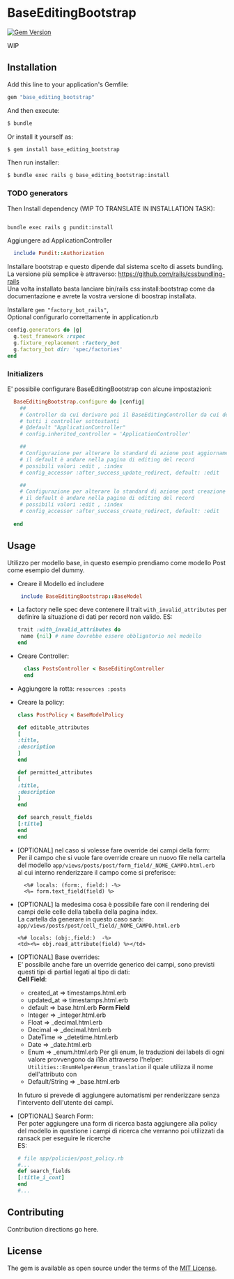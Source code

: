 # BaseEditingBootstrap
[![Gem Version](https://badge.fury.io/rb/base_editing_bootstrap.svg)](https://badge.fury.io/rb/base_editing_bootstrap)

WIP

## Installation
Add this line to your application's Gemfile:

```ruby
gem "base_editing_bootstrap"
```

And then execute:
```bash
$ bundle
```

Or install it yourself as:
```bash
$ gem install base_editing_bootstrap
```

Then run installer:
```bash
$ bundle exec rails g base_editing_bootstrap:install
```

### TODO generators
Then Install dependency (WIP TO TRANSLATE IN INSTALLATION TASK):
```bash

bundle exec rails g pundit:install
```
Aggiungere ad ApplicationController 
```ruby
  include Pundit::Authorization
```

Installare bootstrap e questo dipende dal sistema scelto di assets bundling.  
La versione più semplice è attraverso: https://github.com/rails/cssbundling-rails  
Una volta installato basta lanciare bin/rails css:install:bootstrap come da
documentazione e avrete la vostra versione di boostrap installata.

Installare `gem "factory_bot_rails"`,  
Optional configurarlo correttamente in application.rb
```ruby
config.generators do |g|
  g.test_framework :rspec
  g.fixture_replacement :factory_bot
  g.factory_bot dir: 'spec/factories'
end
```
### Initializers
E' possibile configurare BaseEditingBootstrap con alcune impostazioni:
```ruby
  BaseEditingBootstrap.configure do |config|
    ##
    # Controller da cui derivare poi il BaseEditingController da cui derivano 
    # tutti i controller sottostanti
    # @default "ApplicationController"
    # config.inherited_controller = 'ApplicationController'

    ##
    # Configurazione per alterare lo standard di azione post aggiornamento record
    # il default è andare nella pagina di editing del record
    # possibili valori :edit , :index
    # config_accessor :after_success_update_redirect, default: :edit

    ##
    # Configurazione per alterare lo standard di azione post creazione record
    # il default è andare nella pagina di editing del record
    # possibili valori :edit , :index  
    # config_accessor :after_success_create_redirect, default: :edit
  
  end

```

## Usage
Utilizzo per modello base, in questo esempio prendiamo come modello Post come esempio del dummy.

- Creare il Modello ed includere 
  ```ruby
   include BaseEditingBootstrap::BaseModel
  ```
- La factory nelle spec deve contenere il trait `with_invalid_attributes` per definire la situazione di dati per record
  non valido. ES:  
  ```ruby
  trait :with_invalid_attributes do
   name {nil} # name dovrebbe essere obbligatorio nel modello
  end
  ```
- Creare Controller:
  ```ruby
    class PostsController < BaseEditingController
    end
  ```
- Aggiungere la rotta: `resources :posts`
- Creare la policy:
  ```ruby
  class PostPolicy < BaseModelPolicy
  
  def editable_attributes
  [
  :title,
  :description
  ]
  end
  
  def permitted_attributes
  [
  :title,
  :description
  ]
  end
  
  def search_result_fields
  [:title]
  end
  end

  ```
- [OPTIONAL] nel caso si volesse fare override dei campi della form:  
  Per il campo che si vuole fare override creare un nuovo file nella cartella 
  del modello `app/views/posts/post/form_field/_NOME_CAMPO.html.erb`  
  al cui interno renderizzare il campo come si preferisce:
  ```erbruby
    <%# locals: (form:, field:) -%>
    <%= form.text_field(field) %>
  ```
- [OPTIONAL] la medesima cosa è possibile fare con il rendering dei campi
  delle celle della tabella della pagina index.  
  La cartella da generare in questo caso sarà: `app/views/posts/post/cell_field/_NOME_CAMPO.html.erb`
  ```erbruby
  <%# locals: (obj:,field:)  -%>
  <td><%= obj.read_attribute(field) %></td>
  ```
- [OPTIONAL] Base overrides:  
  E' possibile anche fare un override generico dei campi, sono previsti questi tipi di partial
  legati al tipo di dati:  
  **Cell Field**:
  - created_at => timestamps.html.erb
  - updated_at => timestamps.html.erb
  - default    => base.html.erb
  **Form Field**
  - Integer           => _integer.html.erb
  - Float             => _decimal.html.erb
  - Decimal           => _decimal.html.erb
  - DateTime          => _detetime.html.erb
  - Date              => _date.html.erb
  - Enum              => _enum.html.erb
    Per gli enum, le traduzioni dei labels di ogni valore provvengono da i18n
    attraverso l'helper: `Utilities::EnumHelper#enum_translation`
    il quale utilizza il nome dell'attributo con 
  - Default/String    => _base.html.erb
  
  In futuro si prevede di aggiungere automatismi per renderizzare senza 
  l'intervento dell'utente dei campi.
- [OPTIONAL] Search Form:  
  Per poter aggiungere una form di ricerca basta aggiungere alla policy
  del modello in questione i campi di ricerca che verranno poi utilizzati da ransack
  per eseguire le ricerche  
  ES:
  ```ruby 
  # file app/policies/post_policy.rb
  #...
  def search_fields
  [:title_i_cont]
  end
  #...
  ```


## Contributing
Contribution directions go here.

## License
The gem is available as open source under the terms of the [MIT License](https://opensource.org/licenses/MIT).
